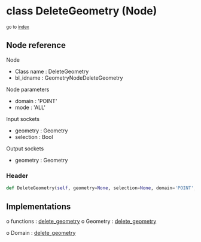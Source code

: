# class DeleteGeometry (Node)

<sub>go to [index](/docs/index.md)</sub>

## Node reference

Node
 - Class name : DeleteGeometry
 - bl_idname : GeometryNodeDeleteGeometry

Node parameters
 - domain : 'POINT'
 - mode : 'ALL'

Input sockets
 - geometry : Geometry
 - selection : Bool

Output sockets
 - geometry : Geometry

### Header

``` python
def DeleteGeometry(self, geometry=None, selection=None, domain='POINT', mode='ALL', node_label=None, node_color=None):
```

## Implementations

o functions : [delete_geometry](/docs/GeoNodes_classes/GLOBAL.md#delete_geometry)
o Geometry : [delete_geometry](/docs/GeoNodes_classes/Geometry.md#delete_geometry)

o Domain : [delete_geometry](/docs/GeoNodes_classes/Domain.md#delete_geometry)


